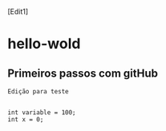 [Edit1]
# hello-wold
## Primeiros passos com gitHub
````
Edição para teste
````

````

int variable = 100;
int x = 0;

````

